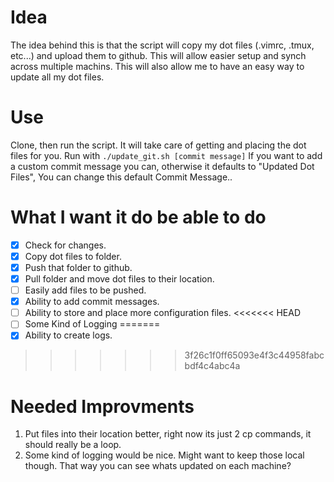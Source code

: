 # Idea
The idea behind this is that the script will copy my dot files
(.vimrc, .tmux, etc...) and upload them to github. This will allow easier setup and synch across multiple machins. This will also allow me to have an easy way to update all my dot files. 



# Use
Clone, then run the script. It will take care of getting and placing the dot files for you. 
Run with ```./update_git.sh [commit message]``` If you want to add a custom commit message you can, otherwise it defaults to "Updated Dot Files", You can change this default Commit Message.. 

# What I want it do be able to do
- [x] Check for changes.
- [x] Copy dot files to folder.
- [x] Push that folder to github.
- [x] Pull folder and move dot files to their location. 
- [ ] Easily add files to be pushed. 
- [x] Ability to add commit messages. 
- [ ] Ability to store and place more configuration files. 
<<<<<<< HEAD
- [ ] Some Kind of Logging
=======
- [x] Ability to create logs.
>>>>>>> 3f26c1f0ff65093e4f3c44958fabcbdf4c4abc4a

# Needed Improvments
1. Put files into their location better, right now its just 2 cp commands, it should really be a loop. 
2. Some kind of logging would be nice. Might want to keep those local though. That way you can see whats updated on each machine? 
